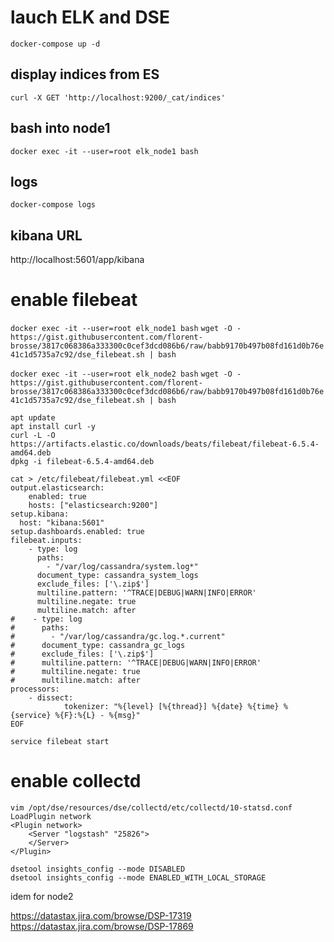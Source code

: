 # lauch ELK and DSE
`docker-compose up -d`

## display indices from ES
`curl -X GET 'http://localhost:9200/_cat/indices'`

## bash into node1
`docker exec -it --user=root elk_node1 bash`

## logs
`docker-compose logs`

## kibana URL
http://localhost:5601/app/kibana

# enable filebeat
`docker exec -it --user=root elk_node1 bash`
`wget -O - https://gist.githubusercontent.com/florent-brosse/3817c068386a333300c0cef3dcd086b6/raw/babb9170b497b08fd161d0b76e41c1d5735a7c92/dse_filebeat.sh | bash`

`docker exec -it --user=root elk_node2 bash`
`wget -O - https://gist.githubusercontent.com/florent-brosse/3817c068386a333300c0cef3dcd086b6/raw/babb9170b497b08fd161d0b76e41c1d5735a7c92/dse_filebeat.sh | bash` 


```#!/bin/bash
apt update
apt install curl -y
curl -L -O https://artifacts.elastic.co/downloads/beats/filebeat/filebeat-6.5.4-amd64.deb
dpkg -i filebeat-6.5.4-amd64.deb

cat > /etc/filebeat/filebeat.yml <<EOF
output.elasticsearch:
    enabled: true
    hosts: ["elasticsearch:9200"]
setup.kibana:
  host: "kibana:5601"
setup.dashboards.enabled: true
filebeat.inputs:
    - type: log
      paths:
        - "/var/log/cassandra/system.log*"
      document_type: cassandra_system_logs
      exclude_files: ['\.zip$']
      multiline.pattern: '^TRACE|DEBUG|WARN|INFO|ERROR'
      multiline.negate: true
      multiline.match: after
#    - type: log
#      paths:
#        - "/var/log/cassandra/gc.log.*.current"
#      document_type: cassandra_gc_logs
#      exclude_files: ['\.zip$']
#      multiline.pattern: '^TRACE|DEBUG|WARN|INFO|ERROR'
#      multiline.negate: true
#      multiline.match: after
processors:
    - dissect:
            tokenizer: "%{level} [%{thread}] %{date} %{time} %{service} %{F}:%{L} - %{msg}"
EOF
```

`service filebeat start`



# enable collectd 
```docker exec -it --user=root elk_node1 bash
vim /opt/dse/resources/dse/collectd/etc/collectd/10-statsd.conf
LoadPlugin network
<Plugin network>
    <Server "logstash" "25826">
    </Server>
</Plugin>

dsetool insights_config --mode DISABLED
dsetool insights_config --mode ENABLED_WITH_LOCAL_STORAGE
```


idem for node2


https://datastax.jira.com/browse/DSP-17319
https://datastax.jira.com/browse/DSP-17869







